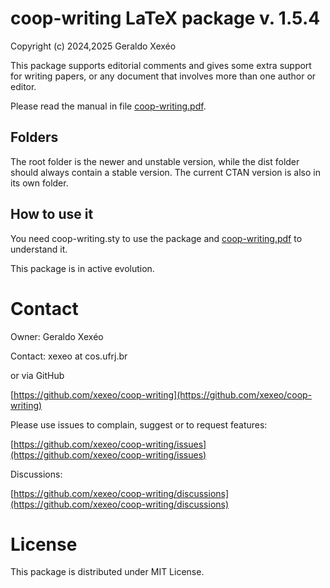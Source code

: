 # coop-writing LaTeX package v. 1.5.4

Copyright (c) 2024,2025 Geraldo Xexéo

This package supports editorial comments and gives some extra support for writing papers, or any document that involves more than one author or editor.

Please read the manual in file [coop-writing.pdf](coop-writing.pdf).

## Folders

The root folder is the newer and unstable version, while the dist folder should always contain a stable version. The current CTAN version is also in its own folder.

## How to use it

You need coop-writing.sty to use the package and [coop-writing.pdf](coop-writing.pdf) to understand it.

This package is in active evolution.

# Contact

Owner: Geraldo Xexéo

Contact: xexeo at cos.ufrj.br

or via GitHub

[https://github.com/xexeo/coop-writing](https://github.com/xexeo/coop-writing)

Please use issues to complain, suggest or to request features:

[https://github.com/xexeo/coop-writing/issues](https://github.com/xexeo/coop-writing/issues)

Discussions:

[https://github.com/xexeo/coop-writing/discussions](https://github.com/xexeo/coop-writing/discussions)

# License

This package is distributed under MIT License.
